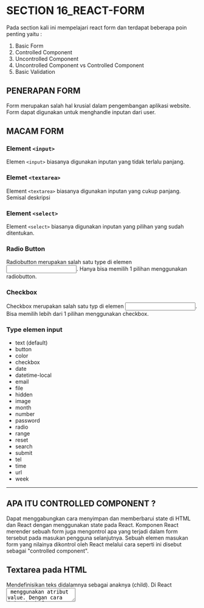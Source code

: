 # SECTION 16_REACT-FORM

Pada section kali ini mempelajari react form dan terdapat beberapa poin penting yaitu :

1. Basic Form
2. Controlled Component
3. Uncontrolled Component
4. Uncontrolled Component vs Controlled Component
5. Basic Validation

## PENERAPAN FORM

Form merupakan salah hal krusial dalam pengembangan aplikasi website. Form dapat digunakan untuk menghandle inputan dari user.

## MACAM FORM

### Element `<input>`

Elemen `<input>` biasanya digunakan inputan yang tidak terlalu panjang.

### Elemet `<textarea>`

Element `<textarea>` biasanya digunakan inputan yang cukup panjang. Semisal deskripsi

### Element `<select>`

Element `<select>` biasanya digunakan inputan yang pilihan yang sudah ditentukan.

### Radio Button

Radiobutton merupakan salah satu type di elemen <input>. Hanya bisa memilih 1 pilihan menggunakan radiobutton.

### Checkbox

Checkbox merupakan salah satu typ di elemen <input>. Bisa memilih lebih dari 1 pilihan menggunakan checkbox.

### Type elemen input

- text (default)
- button
- color
- checkbox
- date
- datetime-local
- email
- file
- hidden
- image
- month
- number
- password
- radio
- range
- reset
- search
- submit
- tel
- time
- url
- week

---

## APA ITU CONTROLLED COMPONENT ?

Dapat menggabungkan cara menyimpan dan memberbarui state di HTML dan React dengan menggunakan state pada React. Komponen React merender sebuah form juga mengontrol apa yang terjadi dalam form tersebut pada masukan pengguna selanjutnya. Sebuah elemen masukan form yang nilainya dikontrol oleh React melalui cara seperti ini disebut sebagai "controlled component".

## Textarea pada HTML

Mendefinisikan teks didalamnya sebagai anaknya (child). Di React <textarea> menggunakan atribut value. Dengan cara ini sebuah form yang menggunakan <textarea> dapat ditulis dengan cara yang sangat mirip dengan sebuah form menggunakan input satu baris.

## TAG SELECT

Membuat sebuah daftar drop-down

## Atribut Name

## Menambahkan atribut name pada setiap elemen dan membiarkan fungsi handler memilih apa yang harus dilakukan berdasarkan nilai dari event.target.name.

## APA ITU UNNCONTROLLED COMPONENT ?

Alternatif lain dari controlled component, dimana data form akan ditangani oleh DOM-nya sendiri.

## Atribut defaultValue

Pada lifecycle rendering React. atribut value pada elemen form akan menimpan nilai pada DOM. Dengan Uncontrolled component, dapat menentukan nilai awal tetapi pembaruan berikutnya dilakukan secara Uncontrolled. Untuk menangani kasus ini bisa menggunakan atribut defaultValue.

## TAG FILE INPUT

## Memungkinkan pengguna untuk memilih satu atau beberapa file dari media penyimpanan mereka untuk diunggah ke server atau dimanipulasi dengan javascript lewat file API.

## UNNCONTROLLED VS CONTROLLED COMPONENT

### UNNCONTROLLED COMPONENT

Menarik dari field saat kita membutuhkannya. Bisa terjadi ketika formulir disubmit. Cara paling sederhana untuk mengimplementasikan input formulir. Tentu ada kasus yang valid untuk menggunakannya dalam form sederhana dan saat belajar React.

### CONTROLLED COMPONENT

Menerima nilai saat ini sebagai prop, serta callback untuk mengubah nilai tersebut. Kita bisa mengatakan cara yang leibh "React way" untuk pendekatan (yang tidak berarti harus selalu menggunakannya). Tetapi nilai input harus ada di state yang disimpan di suatu tempat. Biasanya, komponen merender input menyimpan di state. Tentu itu, bisa dalam state komponen lain atau di penyimpanan state terpisah (separate state store), seperti Redux.

## Flow Controlled Component

Setiap kali kita mengetik karakter baru, handleNameChange dipanggil. Dibutuhkan nilai baru dari input dan mengaturnya di state

## Controlled Component

Form dapat merespon perubahan input dengan segera, misalnya :

- umpan balik di tempat, seperti validasi
- menonaktifkan tombol kecuali semua field memiliki data yang valid
- mengimplementasikan format input tertentu, seperti nomor kartu kredit

## Apa yang membuat elemen 'Controlled' ?

Selain input, ada elemen bentuk lain, seperti checkboxes, radios, selects and textareas. Elemen formulir menjadi "controlled" jika kita menetapkan nilainya melalui prop.

## KESIMPULAN

## Form controlled dan uncontrolled memiliki kelebihan sendiri. Perlu mengevaluasi situasi secara spesifik dan memilih pendekatan apa yang cocok untuk kondisi kita. Jika formulir sangat sederhana dalam hal umpan balik UI, uncontrolled dengan refs sepenuhnya baik. Tidak perlu mendengarkan apa yang dikatakan berbagai artikel bahwa uncontrolled itu "buruk".

## KENAPA PERLU VALIDASI ?

### - Mencari input data yang benar dan sesuai format.

Sebuah web/aplikasi tidak dapat berjalan dengan benar, jika data yang diolah tidak sesuai dengan kebutuhan aplikasi.

### - Melindungi akun pengguna.

Membuat pengguna untuk memasukkan data password yang aman

### - Melindungi sistem/aplikasi.

Validasi form yang kuat dapat meminimalisir perilaku pengguna yang ingin meretas sistem/aplikasi.

## TIPE VALIDASI DATA FORMULIR

### Client-side validation

Validasi dilakukan pada sisi klien (browser). Validasi dilakukan agar data input sesuai dengan kebutuhan form, sebelum data form dikirimkan ke server. Kelebihan validasi sisi klien ialah user-friendly, karena jika terjadi kesalahan pengguna akan langsung diberitahu. Pengguna tidak harus menunggu respon dari server untuk mengetahui hasil validasi.

### Client-side Validation

- Built-in Validation, menggunakan fitur validasi langsung dari HTML 5. Biasanya, validasi tidak membutuhkan Javascript dan memiliki performa yang lebih baik. Contoh : required, minLength, maxLength, min, max, type dan patten.
- Menggunakan javascript. Ini membuat validasi form dapat dikosumisasi. Tetapi kita perlu membuatnya sendiri.

### Server-side validation

Validasi dilakukan pada sisi server. Bertugas untuk memvalidasi data kembali, sebelum disimpan di database. Jika ditemukan kesalahan, maka response akan dikirim kembali ke client berupa koreksi atas kesalahan yang dibuat oleh pengguna. Berbeda dengan validsasi sisi klien, validasi tidak user-friendly. Karena, koreksi kesalahan akan dikirimkan, setelah form disubmit.

## required

Digunakan untuk menentukan field form perlu diisi sebelum formulir dapat dikirimkan.

## minLength dan maxLength

Digunakan untuk menentukan jumlah karakter minimal dan maksimal bisa dimasukkan. Jika kurang dari minLength akan muncul pemberitahuan, dan tidak bisa melebihi maxLength.

## min dan max

min dan max digunakan untuk menentukan nilai minimum dan maksimum angka yang dimasukkan.

## type

Digunakan untuk menentukan apakah data berupa angka email, atau type yang lainnya.

## pattern

Digunakan untuk menentukan regular expression (regex) yang mendefinisikan pola data yang boleh dimasukkan

## Menggunakan JavaScript

- Ketika ada perubahan di form. Ketika ada perubahan akan mentrigger event onChange. Kkup real-time berdasarkan perubahan data, namun fungsi kelebihan validasi akan terus dipanggil selama ada perubahan, bisa dikombinasikan dengan disable button.
- Ketika menekan tombol submit akan mentrigger event onSubmit. Kelebihan validasi cukup sekalim namun tidak akan real-time memvalidasi form.

---

# Getting Started with Create React App

This project was bootstrapped with [Create React App](https://github.com/facebook/create-react-app).

## Available Scripts

In the project directory, you can run:

### `npm start`

Runs the app in the development mode.\
Open [http://localhost:3000](http://localhost:3000) to view it in your browser.

The page will reload when you make changes.\
You may also see any lint errors in the console.

### `npm test`

Launches the test runner in the interactive watch mode.\
See the section about [running tests](https://facebook.github.io/create-react-app/docs/running-tests) for more information.

### `npm run build`

Builds the app for production to the `build` folder.\
It correctly bundles React in production mode and optimizes the build for the best performance.

The build is minified and the filenames include the hashes.\
Your app is ready to be deployed!

See the section about [deployment](https://facebook.github.io/create-react-app/docs/deployment) for more information.

### `npm run eject`

**Note: this is a one-way operation. Once you `eject`, you can't go back!**

If you aren't satisfied with the build tool and configuration choices, you can `eject` at any time. This command will remove the single build dependency from your project.

Instead, it will copy all the configuration files and the transitive dependencies (webpack, Babel, ESLint, etc) right into your project so you have full control over them. All of the commands except `eject` will still work, but they will point to the copied scripts so you can tweak them. At this point you're on your own.

You don't have to ever use `eject`. The curated feature set is suitable for small and middle deployments, and you shouldn't feel obligated to use this feature. However we understand that this tool wouldn't be useful if you couldn't customize it when you are ready for it.

## Learn More

You can learn more in the [Create React App documentation](https://facebook.github.io/create-react-app/docs/getting-started).

To learn React, check out the [React documentation](https://reactjs.org/).

### Code Splitting

This section has moved here: [https://facebook.github.io/create-react-app/docs/code-splitting](https://facebook.github.io/create-react-app/docs/code-splitting)

### Analyzing the Bundle Size

This section has moved here: [https://facebook.github.io/create-react-app/docs/analyzing-the-bundle-size](https://facebook.github.io/create-react-app/docs/analyzing-the-bundle-size)

### Making a Progressive Web App

This section has moved here: [https://facebook.github.io/create-react-app/docs/making-a-progressive-web-app](https://facebook.github.io/create-react-app/docs/making-a-progressive-web-app)

### Advanced Configuration

This section has moved here: [https://facebook.github.io/create-react-app/docs/advanced-configuration](https://facebook.github.io/create-react-app/docs/advanced-configuration)

### Deployment

This section has moved here: [https://facebook.github.io/create-react-app/docs/deployment](https://facebook.github.io/create-react-app/docs/deployment)

### `npm run build` fails to minify

This section has moved here: [https://facebook.github.io/create-react-app/docs/troubleshooting#npm-run-build-fails-to-minify](https://facebook.github.io/create-react-app/docs/troubleshooting#npm-run-build-fails-to-minify)
